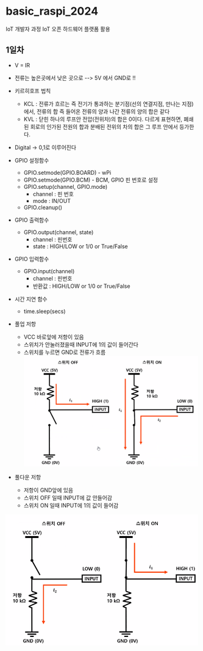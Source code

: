 # basic_raspi_2024
IoT 개발자 과정 IoT 오픈 하드웨어 플랫폼 활용


## 1일차
- V = IR
- 전류는 높은곳에서 낮은 곳으로 --> 5V 에서 GND로 !!
- 키르히호프 법칙
    - KCL : 전류가 흐르는 즉 전기가 통과하는 분기점(선의 연결지점, 만나는 지점)에서, 전류의 합 즉 들어온 전류의 양과 나간 전류의 양의 합은 같다
    - KVL : 닫힌 하나의 루프안 전압(전위차)의 합은 0이다. 다르게 표현하면, 폐쇄된 회로의 인가된 전원의 합과 분배된 전위의 차의 합은 그 루프 안에서 등가한다.

- Digital -> 0,1로 이루어진다


- GPIO 설정함수
    - GPIO.setmode(GPIO.BOARD) - wPi
    - GPIO.setmode(GPIO.BCM) - BCM, GPIO 핀 번호로 설정
    - GPIO.setup(channel, GPIO.mode) 
        - channel : 핀 번호
        - mode : IN/OUT
    - GPIO.cleanup()

- GPIO 출력함수
    - GPIO.output(channel, state)
        - channel : 핀번호
        - state : HIGH/LOW or 1/0 or True/False

- GPIO 입력함수
    - GPIO.input(channel)
        - channel : 핀번호
        - 반환값 :  HIGH/LOW or 1/0 or True/False

- 시간 지연 함수
    - time.sleep(secs)



- 풀업 저항 
    - VCC 바로앞에 저항이 있음
    - 스위치가 안눌러졌을때 INPUT에 1의 값이 들어간다
    - 스위치를 누르면 GND로 전류가 흐름
![풀업](https://raw.githubusercontent.com/JEONGWOO0705/basic_raspi_2024/main/image/pullup.png)

-  풀다운 저항
    - 저항이 GND앞에 있음
    - 스위치 OFF 일때 INPUT에 값 안들어감
    - 스위치 ON 일때 INPUT에 1의 값이 들어감

![풀다운](https://raw.githubusercontent.com/JEONGWOO0705/basic_raspi_2024/main/image/pulldown.png)

